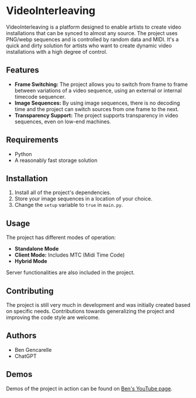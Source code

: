 # VideoInterleaving

VideoInterleaving is a platform designed to enable artists to create video installations that can be synced to almost any source. The project uses PNG/webp sequences and is controlled by random data and MIDI. It's a quick and dirty solution for artists who want to create dynamic video installations with a high degree of control.

## Features

- **Frame Switching:** The project allows you to switch from frame to frame between variations of a video sequence, using an external or internal timecode sequencer.
- **Image Sequences:** By using image sequences, there is no decoding time and the project can switch sources from one frame to the next.
- **Transparency Support:** The project supports transparency in video sequences, even on low-end machines.

## Requirements

- Python
- A reasonably fast storage solution

## Installation

1. Install all of the project's dependencies.
2. Store your image sequences in a location of your choice.
3. Change the `setup` variable to `true` in `main.py`.

## Usage

The project has different modes of operation:

- **Standalone Mode**
- **Client Mode:** Includes MTC (Midi Time Code)
- **Hybrid Mode**

Server functionalities are also included in the project.

## Contributing

The project is still very much in development and was initially created based on specific needs. Contributions towards generalizing the project and improving the code style are welcome.

## Authors

- Ben Gencarelle
- ChatGPT

## Demos

Demos of the project in action can be found on [Ben's YouTube page](https://www.youtube.com/@bgencarelle).

